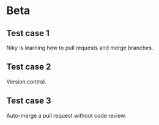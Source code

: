 # Beta

## Test case 1
Niky is learning how to pull requests and merge branches.

## Test case 2
Version control.

## Test case 3
Auto-merge a pull request without code review.
